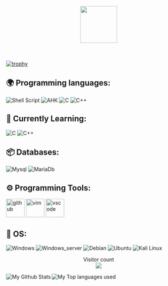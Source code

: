 <div align="center">
  <img src="https://media.giphy.com/media/M9gbBd9nbDrOTu1Mqx/giphy.gif" width="100"/>   
</div> 

<br>
<br>

[![trophy](https://github-profile-trophy.vercel.app/?username=fZpHr&theme=discord&margin-w=60&no-bg=true&no-frame=true)](https://github.com/fZpHr)

## 🌍 Programming languages:

![Shell Script](https://img.shields.io/badge/shell_script-%23121011.svg?style=for-the-badge&logo=gnu-bash&logoColor=white)
![AHK](https://img.shields.io/badge/AHK-008000?style=for-the-badge&logoColor=white)
![C](https://img.shields.io/badge/C-%2300599C.svg?style=for-the-badge&logo=c%2B%2B&logoColor=white)
![C++](https://img.shields.io/badge/c++-%2300599C.svg?style=for-the-badge&logo=c%2B%2B&logoColor=white)

## 📑 Currently Learning:

![C](https://img.shields.io/badge/C-%2300599C.svg?style=for-the-badge&logo=c%2B%2B&logoColor=white)
![C++](https://img.shields.io/badge/c++-%2300599C.svg?style=for-the-badge&logo=c%2B%2B&logoColor=white)

## 📦 Databases:
![Mysql](https://img.shields.io/badge/MySQL-00000F?style=for-the-badge&logo=mysql&logoColor=white)
![MariaDb](https://img.shields.io/badge/MariaDB-003545?style=for-the-badge&logo=mariadb&logoColor=white)


## ⚙️ Programming Tools:

  [<img alt="github" width="50px" src="https://raw.githubusercontent.com/coderjojo/coderjojo/master/img/github.svg"/>](https://github.com/)
  [<img alt="vim" width="50px" src="https://iconape.com/wp-content/files/lf/371610/svg/371610.svg"/>]([https://git-scm.com/](https://www.vim.org/))
  [<img alt="vscode" width="50px" src="https://i.imgur.com/A9ytwO6.png"/>](https://code.visualstudio.com/)

## 🔧 OS:
![Windows](https://img.shields.io/badge/Windows-0078D6?style=for-the-badge&logo=windows&logoColor=white)
![Windows_server](https://img.shields.io/badge/Windows_server-0078D6?style=for-the-badge&logo=windows&logoColor=white)
![Debian](https://img.shields.io/badge/Debian-A81D33?style=for-the-badge&logo=debian&logoColor=white)
![Ubuntu](https://img.shields.io/badge/Ubuntu-E95420?style=for-the-badge&logo=ubuntu&logoColor=white)
![Kali Linux](https://img.shields.io/badge/Kali_Linux-557C94?style=for-the-badge&logo=kali-linux&logoColor=white)


<p align="center"> 
  Visitor count<br>
  <img src="https://profile-counter.glitch.me/fZpHr/count.svg" />
</p>
<img align="left" alt="My Github Stats" src="https://vercel-fzphrs-projects.vercel.app/api?username=fZpHr&count_private=true&show_icons=true&hide_border=true&theme=dracula" />
<img align="left" alt="My Top languages used" src="https://vercel-fzphrs-projects.vercel.app/api/top-langs/?username=fZpHr&hide_border=true&theme=dracula" />
